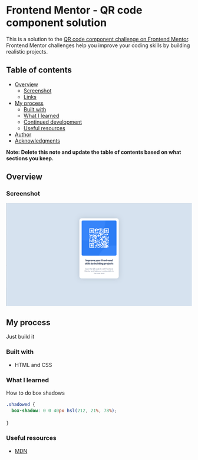 # Frontend Mentor - QR code component solution

This is a solution to the [QR code component challenge on Frontend Mentor](https://www.frontendmentor.io/challenges/qr-code-component-iux_sIO_H). Frontend Mentor challenges help you improve your coding skills by building realistic projects. 

## Table of contents

- [Overview](#overview)
  - [Screenshot](#screenshot)
  - [Links](#links)
- [My process](#my-process)
  - [Built with](#built-with)
  - [What I learned](#what-i-learned)
  - [Continued development](#continued-development)
  - [Useful resources](#useful-resources)
- [Author](#author)
- [Acknowledgments](#acknowledgments)

**Note: Delete this note and update the table of contents based on what sections you keep.**

## Overview

### Screenshot

![](./images/solution.png)

## My process

Just build it

### Built with

- HTML and CSS

### What I learned

How to do box shadows

```css
.shadowed {
  box-shadow: 0 0 40px hsl(212, 21%, 78%);

}
```

### Useful resources

- [MDN](https://developer.mozilla.org/en-US/docs/Web/CSS/box-shadow)

